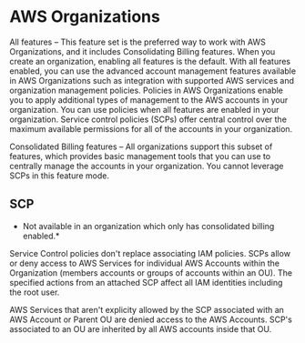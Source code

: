 # AWS Organizations

All features – This feature set is the preferred way to work with AWS Organizations, and it includes Consolidating Billing features. When you create an organization, enabling all features is the default. With all features enabled, you can use the advanced account management features available in AWS Organizations such as integration with supported AWS services and organization management policies. Policies in AWS Organizations enable you to apply additional types of management to the AWS accounts in your organization. You can use policies when all features are enabled in your organization. Service control policies (SCPs) offer central control over the maximum available permissions for all of the accounts in your organization.

Consolidated Billing features – All organizations support this subset of features, which provides basic management tools that you can use to centrally manage the accounts in your organization. You cannot leverage SCPs in this feature mode.


## SCP

* Not available in an organization which only has consolidated billing enabled.*

Service Control policies don't replace associating IAM policies. SCPs allow or deny access to AWS Services for individual AWS Accounts within the Organization (members accounts or groups of accounts within an OU). The specified actions from an attached SCP affect all IAM identities including the root user.

AWS Services that aren't explicity allowed by the SCP associated with an AWS Account or Parent OU are denied access to the AWS Accounts. SCP's associated to an OU are inherited by all AWS accounts inside that OU.
